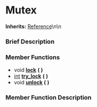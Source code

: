 #  Mutex  
**Inherits:** [Reference](class_reference)\\n\\n
###  Brief Description  


###  Member Functions 
  * void  **[lock](#lock)**  **(** **)**
  * [int](class_int)  **[try_lock](#try_lock)**  **(** **)**
  * void  **[unlock](#unlock)**  **(** **)**

###  Member Function Description  
